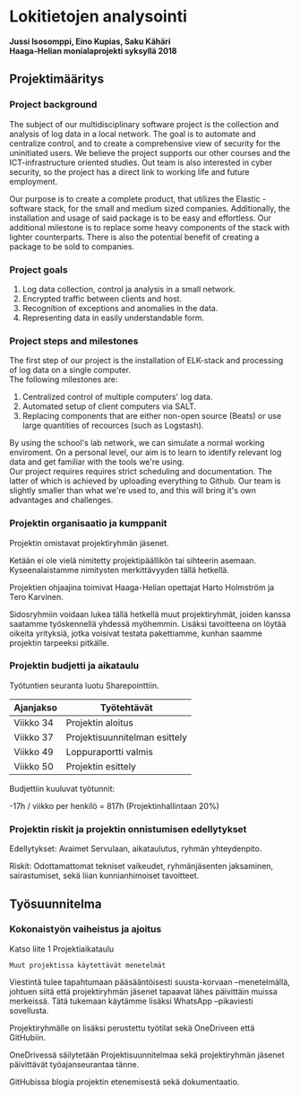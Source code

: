 # Lokitietojen analysointi

**Jussi Isosomppi, Eino Kupias, Saku Kähäri**  
**Haaga-Helian monialaprojekti syksyllä 2018**  

## Projektimääritys 

### Project background

The subject of our multidisciplinary software project is the collection and analysis of log data in a local network. The goal is to automate and centralize control, and to create a comprehensive view of security for the uninitiated users. We believe the project supports our other courses and the ICT-infrastructure oriented studies. Out team is also interested in cyber security, so the project has a direct link to working life and future employment.

Our purpose is to create a complete product, that utilizes the Elastic -software stack, for the small and medium sized companies. Additionally, the installation and usage of said package is to be  easy and effortless. Our additional milestone is to replace some heavy components of the stack with lighter counterparts. There is also the potential benefit of creating a package to be sold to companies.

### Project goals 

1) Log data collection, control ja analysis in a small network.  
2) Encrypted traffic between clients and host.
3) Recognition of exceptions and anomalies in the data.  
4) Representing data in easily understandable form.  

### Project steps and milestones

The first step of our project is the installation of ELK-stack and processing of log data on a single computer.  
The following milestones are:  
1) Centralized control of multiple computers' log data.  
2) Automated setup of client computers via SALT.  
3) Replacing components that are either non-open source (Beats) or use large quantities of recources (such as Logstash).  

By using the school's lab network, we can simulate a normal working enviroment. On a personal level, our aim is to learn to identify relevant log data and get familiar with the tools we're using.  
Our project requires requires strict scheduling and documentation. The latter of which is achieved by uploading everything to Github. Our team is slightly smaller than what we're used to, and this will bring it's own advantages and challenges.

### Projektin organisaatio ja kumppanit 
 
Projektin omistavat projektiryhmän jäsenet.

Ketään ei ole vielä nimitetty projektipäällikön tai sihteerin asemaan. Kyseenalaistamme nimitysten merkittävyyden tällä hetkellä. 

Projektien ohjaajina toimivat Haaga-Helian opettajat Harto Holmström ja Tero Karvinen. 

Sidosryhmiin voidaan lukea tällä hetkellä muut projektiryhmät, joiden kanssa saatamme työskennellä yhdessä myöhemmin. Lisäksi tavoitteena on löytää oikeita yrityksiä, jotka voisivat testata pakettiamme, kunhan saamme projektin tarpeeksi pitkälle. 

### Projektin budjetti ja aikataulu 

Työtuntien seuranta luotu Sharepointtiin. 

**Ajanjakso**|**Työtehtävät**
---------|-----------
Viikko 34|Projektin aloitus 
Viikko 37|Projektisuunnitelman esittely
Viikko 49|Loppuraportti valmis
Viikko 50|Projektin esittely 

Budjettiin kuuluvat työtunnit: 

-17h / viikko per henkilö = 817h (Projektinhallintaan 20%) 

### Projektin riskit ja projektin onnistumisen edellytykset 

Edellytykset: Avaimet Servulaan, aikataulutus, ryhmän yhteydenpito. 

Riskit: Odottamattomat tekniset vaikeudet, ryhmänjäsenten jaksaminen, sairastumiset, sekä liian kunnianhimoiset tavoitteet. 

## Työsuunnitelma 
### Kokonaistyön vaiheistus ja ajoitus 

Katso liite 1 Projektiaikataulu 

    Muut projektissa käytettävät menetelmät 

Viestintä tulee tapahtumaan pääsääntöisesti suusta-korvaan –menetelmällä, johtuen siitä että projektiryhmän jäsenet tapaavat lähes päivittäin muissa merkeissä. Tätä tukemaan käytämme lisäksi WhatsApp –pikaviesti sovellusta. 

Projektiryhmälle on lisäksi perustettu työtilat sekä OneDriveen että GitHubiin. 

OneDrivessä säilytetään Projektisuunnitelmaa sekä projektiryhmän jäsenet päivittävät työajanseurantaa tänne.  

GitHubissa blogia projektin etenemisestä sekä dokumentaatio. 
